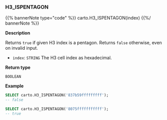 ### H3_ISPENTAGON

{{% bannerNote type="code" %}}
carto.H3_ISPENTAGON(index)
{{%/ bannerNote %}}

**Description**

Returns `true` if given H3 index is a pentagon. Returns `false` otherwise, even on invalid input.

* `index`: `STRING` The H3 cell index as hexadecimal.

**Return type**

`BOOLEAN`

**Example**

```sql
SELECT carto.H3_ISPENTAGON('837b59fffffffff');
-- false
```

```sql
SELECT carto.H3_ISPENTAGON('8075fffffffffff');
-- true
```
